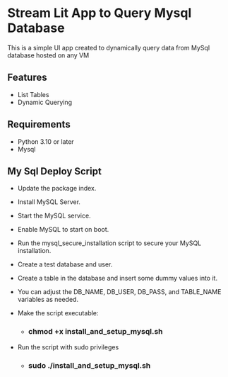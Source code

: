 # Stream Lit App to Query Mysql Database

This is a simple UI app created to dynamically query data from MySql database hosted on any VM

## Features
- List Tables
- Dynamic Querying

## Requirements

- Python 3.10 or later
- Mysql

## My Sql Deploy Script 

- Update the package index.
- Install MySQL Server.
- Start the MySQL service.
- Enable MySQL to start on boot.
- Run the mysql_secure_installation script to secure your MySQL installation.
- Create a test database and user.
- Create a table in the database and insert some dummy values into it.
- You can adjust the DB_NAME, DB_USER, DB_PASS, and TABLE_NAME variables as needed.

- Make the script executable:
    - ### chmod +x install_and_setup_mysql.sh
- Run the script with sudo privileges
    - ### sudo ./install_and_setup_mysql.sh

